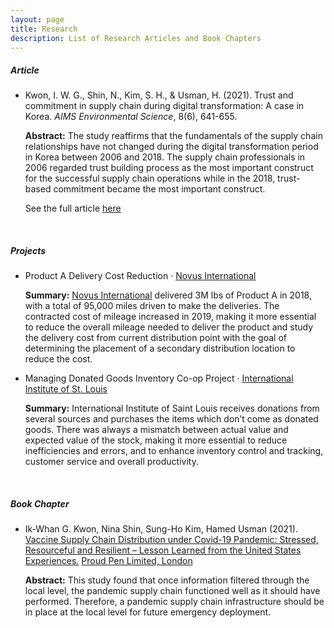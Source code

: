 ```yaml
---
layout: page
title: Research
description: List of Research Articles and Book Chapters
---
```

<h5>Article</h5>
<ul>
<li>Kwon, I. W. G., Shin, N., Kim, S. H., & Usman, H. (2021). Trust and commitment in supply chain during digital transformation: A case in Korea. <i>AIMS Environmental Science</i>, 8(6), 641-655.</li>
<div class="summary"><p><strong>Abstract:</strong> The study reaffirms that the fundamentals of the supply chain relationships have not changed during the digital transformation period in Korea between 2006 and 2018. The supply chain professionals in 2006 regarded trust building process as the most important construct for the successful supply chain operations while in the 2018, trust-based commitment became the most important construct.<p>
<p>See the full article <a href="https://doi.org/10.3934/environsci.2021040">here</a></p></div>
</ul>

<br>
<h5>Projects</h5>
<ul>
<li>Product A Delivery Cost Reduction · <a href="http://www.novusint.com">Novus International</a></li>
<div class="summary"><p><strong>Summary:</strong> <a href="http://www.novusint.com">Novus International</a> delivered 3M lbs of Product A in 2018, with a total of 95,000 miles driven to make the deliveries. The contracted cost of mileage increased in 2019, making it more essential to reduce the overall mileage needed to deliver the product and study the delivery cost from current distribution point with the goal of determining the placement of a secondary distribution location to reduce the cost.</p></div>

<li>Managing Donated Goods Inventory Co-op Project · <a href="https://www.iistl.org">International Institute of St. Louis</a></li>
<div class="summary"><p><strong>Summary:</strong> International Institute of Saint Louis receives donations from several sources and purchases the items which don’t come as donated goods. There was always a mismatch between actual value and expected value of the stock, making it more essential to reduce inefficiencies and errors, and to enhance inventory control and tracking, customer service and overall productivity.</p></div>
</ul>

<br>
<h5>Book Chapter</h5>
<ul>
<li>Ik-Whan G. Kwon, Nina Shin, Sung-Ho Kim, Hamed Usman (2021). <a href="https://doi.org/10.51432/978-1-8381524-2-0-6">Vaccine Supply Chain Distribution under Covid-19 Pandemic: Stressed, Resourceful and Resilient – Lesson Learned from the United States Experiences.</a> <a href="https://www.proudpen.com">Proud Pen Limited, London</a></li>
<div class="summary"><p><strong>Abstract:</strong> This study found that once information filtered through the local level, the pandemic supply chain functioned well as it should have performed. Therefore, a pandemic supply chain infrastructure should be in place at the local level for future emergency deployment.</p></div>
</ul>
